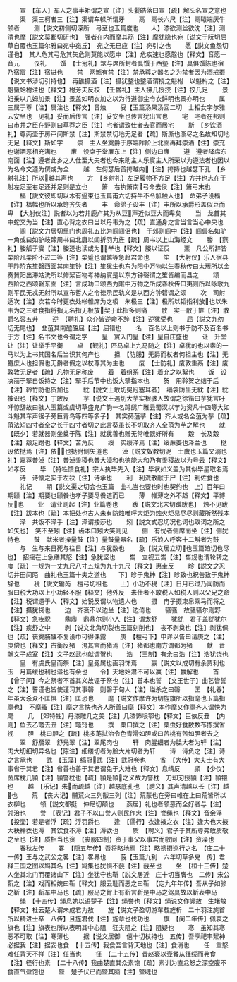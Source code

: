 <!-- { "loadSidebar": true } -->
　　宣　【车人】车人之事半矩谓之宣【注】头髪皓落曰宣【疏】解头名宣之意也
　　渠　渠三柯者三【注】渠谓车輮所谓牙
　　鬲　鬲长六尺【注】鬲辕端厌牛领者
　　测【説文初侧切深所　弓至也玉篇度也　　人】漆欲测丝欲沈【注】测清也摩【説文莫鄱切研也】　强者在内而摩其筋【注】摩犹隐也宛【说文于阮切屈草自覆也玉篇尔雅曰宛中宛丘】　宛之无已应【注】宛引之也
　　愿【説文鱼怨切谨也】　其人危其弓危其矢危则莫能以愿中【注】危疾速也愿慤也【释文】音愿一音元
　　仪礼
　　馔　【士冠礼】筮与席所封者具馔于西塾【注】具俱馔陈也宿　乃宿賔【注】宿进也
　　禁　两甒有禁【注】禁承尊之器名之为禁者因为酒戒摄【说文书涉切引持也】　再醮摄酒【注】摄犹整也整酒谓挠之魁柎　以魁柎之【注】魁蜃蛤柎注也【释文】柎芳夫反校　【壬昬礼】主人拂几授挍【注】挍几足
　　景　妇乗以几姆加景【注】景盖如明衣加之以为行道御尘令衣鲜明也景亦明也
　　属　三属于尊【注】属注也【释文】音烛
　　妥【玉篇汤果汤回二切　士相女字尔雅云安坐也　见礼】妥而后传言【注】妥安坐也传言犹出言也
　　宅　宅者在邦则曰市井之臣在野则曰草莽之臣【注】宅者谓致仕者去官而居宅
　　斯　【乡饮酒礼】尊两壶于房戸间斯禁【注】斯禁禁切地无足者【疏】斯澌也澌尽之名故知切地无足【释文】斯如字
　　崇　主人坐奠爵于序端阼阶上北面再拜崇酒【注】崇充也谢酒恶相充满也
　　亷　设席于堂亷东上【注】侧边曰亷
　　遵　遵者降席东南面【注】遵者此乡之人仕至大夫者也今来助主人乐賔主人所荣以为遵法者也因以为名今文遵为僎或为全
　　越　左何瑟后首挎越内【注】挎持也越瑟下孔　【乡射礼注】所以越其声也
　　方　【乡射礼】左足履物不方足【注】方并也志在于射左足至右足还并足则是立也
　　箫　右执箫南弓命去侯【注】箫弓末也
　　楅【説文彼即切以木有逼束也玉篇甫六切持牛不令觝触人也】　命弟子设楅【注】楅幅也所以承笴齐矢者
　　丰　命弟子设丰【注】丰所以承爵形盖似豆而卑　【大射仪注】説者以为若井鹿卢其为从豆声近似豆大而卑矣
　　当　龙首其中蛇交为当【注】直心背之衣曰当以丹韦为之【疏】直通身之言当言当心中央也
　　闾【説文力居切里门也周礼五比为闾闾侣也】　于郊则闾中【注】闾兽名如驴一角或曰如驴岐蹄周书曰北唐以闾折羽为旌【疏】周书以上山海经文
　　媵　【燕礼】媵觚于賔【注】媵送也读或为举也【释文】媵以证反
　　栗　凡公所辞皆栗阶凡栗阶不过二等【注】栗蹙也谓越等急趋君命也
　　笙　【大射仪】乐人宿县于阼阶东笙磬西面其南笙钟【注】笙犹生也东为阳中万物以生春秋传曰太蔟所以金奏賛阳出滞姑洗所以修絜百物考神纳賔是以东方钟磬谓之笙皆编而县之
　　颂　西阶之西颂磬东面【注】言成功曰颂西为隂中万物之所成春秋传曰夷则所以咏歌九则平民无忒无射所以宣布哲人之令徳示民轨义是以西方钟磬谓之颂
　　次　司射适次【注】次若今时更衣处帐帷席为之极　朱极三【注】极所以韬指利放也以朱韦为之三者食指将指无名指无极放契于此指多则痛
　　散　实一散于篚【注】散爵名容五升
　　逆　【聘礼】众介皆逆命不辞【注】逆犹受也
　　屈【説文九勿切无尾也】　韭菹其南醓醢屈【注】屈错也
　　名　百名以上则书于防不及百名书于方【注】名书文也今谓之字
　　皇　賔入门皇【注】皇自庄盛也
　　让　升堂让【注】让举手平衡
　　卓　【觐礼】匹马卓上九马随之【注】卓犹的也以素的一马以为上书其国名后当识其何产也
　　担　【防服】无爵而杖者何担主也【注】无爵庶人也担假也无爵者假之以杖尊其为主也
　　废　【士防礼】废敦重鬲【注】废敦敦无足者【疏】凡物无足称废
　　着　着组系【注】着充之以絮也
　　饭　设决丽于掔自饭持之【注】掔手后节中也饭大擘指本也
　　贺　用靲贺之结于后【注】靲竹防也贺加也
　　紞【説文士敢切冕冠塞耳者】　缁衾防里无紞【注】紞被识也【释文】丁敢反
　　芋【说文王遇切大芋实根骇人故谓之徐锴曰芋犹言吁吁惊辞故曰骇人玉篇或虞切草盛皃广韵一名蹲鸱广雅云蜀汉以芋为资凡十四等大如斗魁其车声锯子旁巨青鸟等四等多子】　其实葵菹芋【注】齐人或名全菹为芋【疏】菹法短四寸者全之长于四寸者切之此言葵虽长不切取齐人全菹为芋之解也
　　就　【既夕】若就器则坐奠于陈【注】就犹善也赠无常唯翫好所有
　　觳　长及觳【注】觳足跗也【释文】苦角反
　　绥　实绥泽焉【注】绥亷姜也泽兰也
　　挞　设依挞焉【注】依也挞弣侧矢道也
　　淖【説文奴教切泥　士虞也玉篇又溺也　礼】嘉荐普淖【注】普淖黍稷也普大淖和也徳能大和乃有黍稷故以为号云【释文】如孝反
　　毕　【特牲馈食礼】宗人执毕先入【注】毕状如义盖为其似毕星取名焉
　　诗　诗懐之实于左袂【注】诗承也
　　利　利洗散献于尸【注】利佐食也
　　礼记
　　期【説文渠之切会也玉篇　曲礼当也要也时也契约也　上】百年曰期颐【注】期要也颐飬也孝子要尽飬道而已
　　薄　帷薄之外不趋【释文】平博反也
　　业　请业则起【注】业篇卷也
　　跋【説文北末切蹎跋也】　烛不见跋【注】跋本也【疏】本把处也古人未有防烛唯呼大炬为烛火炬易尽尽则藏所然残本
　　泽　共饭不泽手【注】泽谓捼莎也
　　矧【説文式忍切况也词也取词之所之如矢也】　笑不至矧【注】齿本曰矧大笑则见
　　侧　有忧者侧席而坐【注】侧犹特也
　　鼓　献米者操量鼓【注】量鼓量器名【疏】乐浪人呼容十二斛者为鼓
　　与　生与来日死与往日【注】与犹数也
　　急【説文居立切也玉篇廹切也尽也】　招摇在上急缮其怒【注】急犹坚也
　　雟　立视五雟【注】雟规也谓轮转之度【疏】一规为一丈九尺八寸五规为九十九尺【释文】惠圭反
　　畛【説文之忍切井田间陌　曲礼也玉篇十夫之道也　　下】畛于鬼神【注】畛致也祝告致于鬼神辞也
　　税【説文输芮　檀弓切租也　　上】小功不税【注】日月已过乃闻防而服曰税大功以上小功轻不服【释文】他外反　未仕者不敢税人如税人则以父兄之命【注】税谓遗于人【释文】始锐反谓以物遗人也
　　摄　冉子摄束帛乘马而将之【注】摄犹贷也
　　边　齐衰不以边坐【注】边倚也
　　骚骚　故骚骚尔则野【释文】急疾貎
　　鼎鼎　鼎鼎尔则小人【注】谓太舒
　　犹犹　君子盖犹犹尔【注】疾舒之中
　　剥【说文北角切裂也玉篇刻削也】　丧不剥奠也【注】剥犹倮也【疏】丧奠脯醢不复设巾可得倮露
　　庚　【檀弓下】申详以告曰请庚之【注】庚偿也【释文】古衡反猪　洿其宫而猪焉【注】猪都也南方谓都为猪
　　献　晋献文子成室【注】文子赵武也献谓贺也
　　浩　【王制】有余曰浩【注】浩犹饶也
　　皇　有虞氏皇而祭【注】皇冕属也画羽饰焉
　　赢【説文以成切有余贾利也玉　月篇缓也利也溢也有余也　　令】天地始肃不可以赢【注】赢解也
　　首　【曾子问】今之祭者不首其义故诬于祭也【注】首本也誓　【文王世子】曲艺皆誓之【注】誓谨也皆使谨习其事磬　则磬于甸人【注】缢杀之曰磬
　　匡　【礼器】年虽大杀众不匡惧【注】匡恐也
　　麾【説文作摩许为切旌旗所以指麾也玉篇指麾也】　不麾蚤【注】麾之言快也齐人所善曰麾【释文】本作摩又作麾齐人谓快为麾
　　几　【郊特牲】丹漆雕几之美【注】几漆饰垠鄂也【释文】巨依反丑　【内则】鱼去乙鼈去丑【注】鼈窍也
　　撰　栗曰撰之【注】栗虫好食数数布拣撰省视
　　胆　桃曰胆之【疏】桃多芼拭治令色青滑如胆或曰苦桃有苦如胆者去之
　　翠　舒鴈翠　舒鳬翠【注】翠尾肉也
　　轩　肉腥细者为脍大者为轩【注】肉大切细切异名也【陈注】细缕切者为脍大片切者为轩
　　诗　诗负之【注】诗之言承也
　　武　【玉藻】缟冠武【注】武冠卷也
　　省　【大传】大夫士有大事省于其君【注】省善也善于其君谓免于大难也【释文】息靖反
　　頴　【少仪】茵席枕几頴【注】頴警枕也【疏】頴是頴之义故为警枕　刀却刃授頴【注】頴镮也
　　越　【乐记】朱而疏越【注】越瑟底孔也　【聘义】其声清越以长【注】越也
　　荒　【丧大记】黼荒火三列黻三列【注】荒蒙也在旁曰帷在上曰荒皆所以衣柳也
　　领【説文都挺　仲尼切颠也　　燕居】礼也者领恶而全好者与【注】领治也
　　誉　【表记】君子不以口誉人则民作忠【注】誉绳也【释文】音余浮　【投壶】若是者浮【疏】浮罚爵也
　　逢　【儒行】衣逢掖之衣【注】逢大也大掖大袂禅衣也溽　其饮食不溽【注】溽欲也
　　质　【聘义】君子于其所尊弗敢质敬之至也【注】质相当也资　【丧服四制】资于事父以事君而敬同【注】资澡也
　　春秋左传
　　畧　【隠五年传】吾将略地焉【注】略摠摄巡行之名　【庄二十一传】王与之武公之畧【注】畧界也
　　蔇【玉篇九利　六年切草多皃　传】君释三国之图以鸠其名【注】鸠集也犹惧不蔇【注】蔇至也
　　坐　【桓十三传】楚人坐其北门而覆诸山下【注】坐犹守也靳【説文居近　庄十切当膺也　二传】宋公靳之【注】戏而相媿曰靳【释文】服云耻而恶之曰靳　【定九年年传】吾从子如骖之靳【注】靳车中马也【疏】服马之胷上有靳言靳是中马之驾具故以靳表中马
　　绳　【十四传】绳息妫以语楚子【注】绳誉也【释文】绳说文作譝敖　生堵敖【释文】杜云楚人谓未成君为敖
　　旌【説文子盈切游车载旌析　二十羽注旄首所以精进士卒　八传】且旌君伐【注】旌章也伐功也
　　旗　【闵二年传】佩衷之旗也【注】旗表也所以表明其中心阻　狂夫阻之【注】阻疑也
　　寒　虽知其寒恶不可取【注】寒薄也
　　据【说文居御　僖十切杖持也　五传】吾享祀丰絜神必据我【注】据安也食　【十五传】我食吾言背天地也【注】食消也
　　任　重怒难任背天不祥【注】任当也
　　径　【二十五传】昔赵衰以壶餐从径绥而弗食【注】径行也素　【二十八传】我曲楚直其众素饱【疏】素训为直忿怒之深空腹不食直气盈饱也
　　盬　楚子伏已而盬其脑【注】盬啑也
